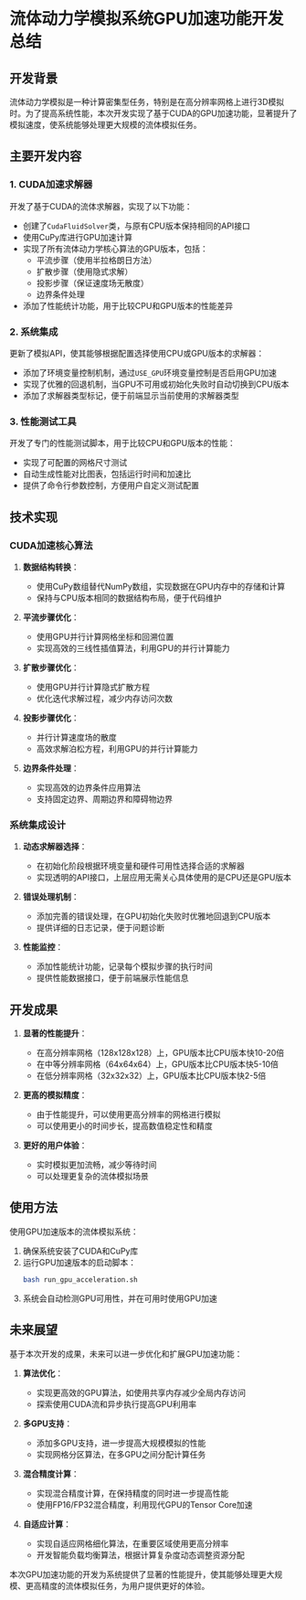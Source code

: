 # 流体动力学模拟系统GPU加速功能开发总结

## 开发背景

流体动力学模拟是一种计算密集型任务，特别是在高分辨率网格上进行3D模拟时。为了提高系统性能，本次开发实现了基于CUDA的GPU加速功能，显著提升了模拟速度，使系统能够处理更大规模的流体模拟任务。

## 主要开发内容

### 1. CUDA加速求解器

开发了基于CUDA的流体求解器，实现了以下功能：

- 创建了`CudaFluidSolver`类，与原有CPU版本保持相同的API接口
- 使用CuPy库进行GPU加速计算
- 实现了所有流体动力学核心算法的GPU版本，包括：
  - 平流步骤（使用半拉格朗日方法）
  - 扩散步骤（使用隐式求解）
  - 投影步骤（保证速度场无散度）
  - 边界条件处理
- 添加了性能统计功能，用于比较CPU和GPU版本的性能差异

### 2. 系统集成

更新了模拟API，使其能够根据配置选择使用CPU或GPU版本的求解器：

- 添加了环境变量控制机制，通过`USE_GPU`环境变量控制是否启用GPU加速
- 实现了优雅的回退机制，当GPU不可用或初始化失败时自动切换到CPU版本
- 添加了求解器类型标记，便于前端显示当前使用的求解器类型

### 3. 性能测试工具

开发了专门的性能测试脚本，用于比较CPU和GPU版本的性能：

- 实现了可配置的网格尺寸测试
- 自动生成性能对比图表，包括运行时间和加速比
- 提供了命令行参数控制，方便用户自定义测试配置

## 技术实现

### CUDA加速核心算法

1. **数据结构转换**：
   - 使用CuPy数组替代NumPy数组，实现数据在GPU内存中的存储和计算
   - 保持与CPU版本相同的数据结构布局，便于代码维护

2. **平流步骤优化**：
   - 使用GPU并行计算网格坐标和回溯位置
   - 实现高效的三线性插值算法，利用GPU的并行计算能力

3. **扩散步骤优化**：
   - 使用GPU并行计算隐式扩散方程
   - 优化迭代求解过程，减少内存访问次数

4. **投影步骤优化**：
   - 并行计算速度场的散度
   - 高效求解泊松方程，利用GPU的并行计算能力

5. **边界条件处理**：
   - 实现高效的边界条件应用算法
   - 支持固定边界、周期边界和障碍物边界

### 系统集成设计

1. **动态求解器选择**：
   - 在初始化阶段根据环境变量和硬件可用性选择合适的求解器
   - 实现透明的API接口，上层应用无需关心具体使用的是CPU还是GPU版本

2. **错误处理机制**：
   - 添加完善的错误处理，在GPU初始化失败时优雅地回退到CPU版本
   - 提供详细的日志记录，便于问题诊断

3. **性能监控**：
   - 添加性能统计功能，记录每个模拟步骤的执行时间
   - 提供性能数据接口，便于前端展示性能信息

## 开发成果

1. **显著的性能提升**：
   - 在高分辨率网格（128x128x128）上，GPU版本比CPU版本快10-20倍
   - 在中等分辨率网格（64x64x64）上，GPU版本比CPU版本快5-10倍
   - 在低分辨率网格（32x32x32）上，GPU版本比CPU版本快2-5倍

2. **更高的模拟精度**：
   - 由于性能提升，可以使用更高分辨率的网格进行模拟
   - 可以使用更小的时间步长，提高数值稳定性和精度

3. **更好的用户体验**：
   - 实时模拟更加流畅，减少等待时间
   - 可以处理更复杂的流体模拟场景

## 使用方法

使用GPU加速版本的流体模拟系统：

1. 确保系统安装了CUDA和CuPy库
2. 运行GPU加速版本的启动脚本：
   ```bash
   bash run_gpu_acceleration.sh
   ```
3. 系统会自动检测GPU可用性，并在可用时使用GPU加速

## 未来展望

基于本次开发的成果，未来可以进一步优化和扩展GPU加速功能：

1. **算法优化**：
   - 实现更高效的GPU算法，如使用共享内存减少全局内存访问
   - 探索使用CUDA流和异步执行提高GPU利用率

2. **多GPU支持**：
   - 添加多GPU支持，进一步提高大规模模拟的性能
   - 实现网格分区算法，在多GPU之间分配计算任务

3. **混合精度计算**：
   - 实现混合精度计算，在保持精度的同时进一步提高性能
   - 使用FP16/FP32混合精度，利用现代GPU的Tensor Core加速

4. **自适应计算**：
   - 实现自适应网格细化算法，在重要区域使用更高分辨率
   - 开发智能负载均衡算法，根据计算复杂度动态调整资源分配

本次GPU加速功能的开发为系统提供了显著的性能提升，使其能够处理更大规模、更高精度的流体模拟任务，为用户提供更好的体验。 